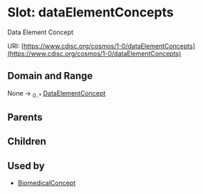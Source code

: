 
# Slot: dataElementConcepts


Data Element Concept

URI: [https://www.cdisc.org/cosmos/1-0/dataElementConcepts](https://www.cdisc.org/cosmos/1-0/dataElementConcepts)


## Domain and Range

None &#8594;  <sub>0..\*</sub> [DataElementConcept](DataElementConcept.md)

## Parents


## Children


## Used by

 * [BiomedicalConcept](BiomedicalConcept.md)
